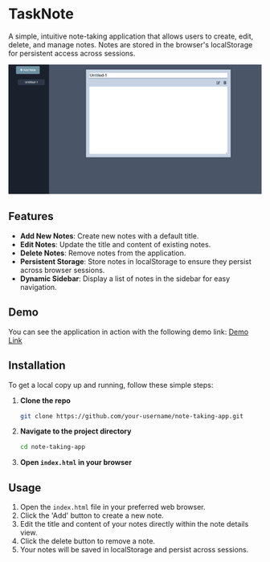 # TaskNote

A simple, intuitive note-taking application that allows users to create, edit, delete, and manage notes. Notes are stored in the browser's localStorage for persistent access across sessions.

![tasknote screenshot](image.png)

## Features

- **Add New Notes**: Create new notes with a default title.
- **Edit Notes**: Update the title and content of existing notes.
- **Delete Notes**: Remove notes from the application.
- **Persistent Storage**: Store notes in localStorage to ensure they persist across browser sessions.
- **Dynamic Sidebar**: Display a list of notes in the sidebar for easy navigation.

## Demo

You can see the application in action with the following demo link: [Demo Link](#)

## Installation

To get a local copy up and running, follow these simple steps:

1. **Clone the repo**
    ```sh
    git clone https://github.com/your-username/note-taking-app.git
    ```

2. **Navigate to the project directory**
    ```sh
    cd note-taking-app
    ```

3. **Open `index.html` in your browser**

## Usage

1. Open the `index.html` file in your preferred web browser.
2. Click the 'Add' button to create a new note.
3. Edit the title and content of your notes directly within the note details view.
4. Click the delete button to remove a note.
5. Your notes will be saved in localStorage and persist across sessions.

